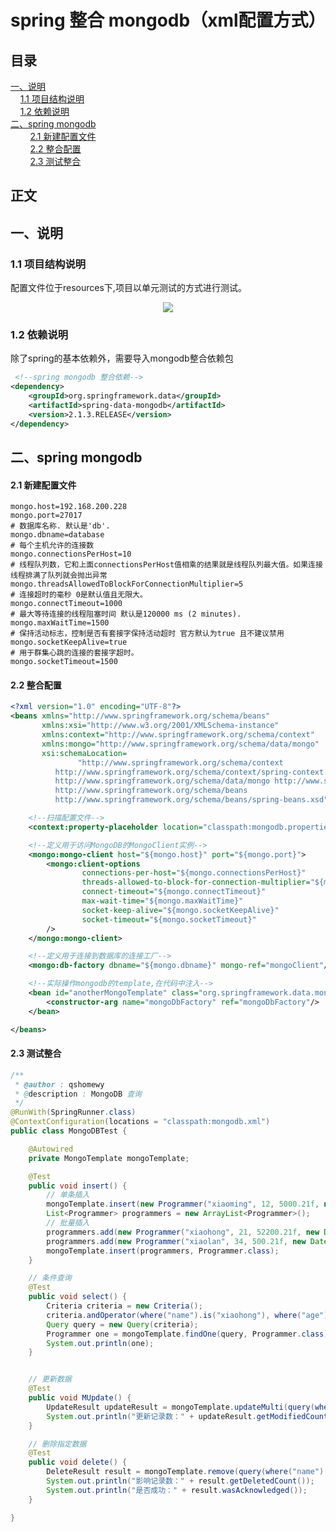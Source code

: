 # spring 整合 mongodb（xml配置方式）

## 目录<br/>
<a href="#一说明">一、说明</a><br/>
&nbsp;&nbsp;&nbsp;&nbsp;<a href="#11-项目结构说明">1.1 项目结构说明</a><br/>
&nbsp;&nbsp;&nbsp;&nbsp;<a href="#12-依赖说明">1.2 依赖说明</a><br/>
<a href="#二spring-mongodb">二、spring mongodb</a><br/>
&nbsp;&nbsp;&nbsp;&nbsp;&nbsp;&nbsp;&nbsp;&nbsp;<a href="#21-新建配置文件">2.1 新建配置文件</a><br/>
&nbsp;&nbsp;&nbsp;&nbsp;&nbsp;&nbsp;&nbsp;&nbsp;<a href="#22-整合配置">2.2 整合配置</a><br/>
&nbsp;&nbsp;&nbsp;&nbsp;&nbsp;&nbsp;&nbsp;&nbsp;<a href="#23-测试整合">2.3 测试整合</a><br/>
## 正文<br/>


## 一、说明

### 1.1 项目结构说明

配置文件位于resources下,项目以单元测试的方式进行测试。

<div align="center"> <img src="https://github.com/qshomewy/SpringNotes/blob/master/pictures/spring-mongodb.png"/> </div>



### 1.2 依赖说明

除了spring的基本依赖外，需要导入mongodb整合依赖包

```xml
 <!--spring mongodb 整合依赖-->
<dependency>
    <groupId>org.springframework.data</groupId>
    <artifactId>spring-data-mongodb</artifactId>
    <version>2.1.3.RELEASE</version>
</dependency>
```



## 二、spring mongodb

#### 2.1 新建配置文件

```properties
mongo.host=192.168.200.228
mongo.port=27017
# 数据库名称. 默认是'db'.
mongo.dbname=database
# 每个主机允许的连接数
mongo.connectionsPerHost=10
# 线程队列数，它和上面connectionsPerHost值相乘的结果就是线程队列最大值。如果连接线程排满了队列就会抛出异常
mongo.threadsAllowedToBlockForConnectionMultiplier=5
# 连接超时的毫秒 0是默认值且无限大。
mongo.connectTimeout=1000
# 最大等待连接的线程阻塞时间 默认是120000 ms (2 minutes).
mongo.maxWaitTime=1500
# 保持活动标志，控制是否有套接字保持活动超时 官方默认为true 且不建议禁用
mongo.socketKeepAlive=true
# 用于群集心跳的连接的套接字超时。
mongo.socketTimeout=1500
```

#### 2.2 整合配置

```xml
<?xml version="1.0" encoding="UTF-8"?>
<beans xmlns="http://www.springframework.org/schema/beans"
       xmlns:xsi="http://www.w3.org/2001/XMLSchema-instance"
       xmlns:context="http://www.springframework.org/schema/context"
       xmlns:mongo="http://www.springframework.org/schema/data/mongo"
       xsi:schemaLocation=
               "http://www.springframework.org/schema/context
          http://www.springframework.org/schema/context/spring-context.xsd
          http://www.springframework.org/schema/data/mongo http://www.springframework.org/schema/data/mongo/spring-mongo.xsd
          http://www.springframework.org/schema/beans
          http://www.springframework.org/schema/beans/spring-beans.xsd">

    <!--扫描配置文件-->
    <context:property-placeholder location="classpath:mongodb.properties"/>

    <!--定义用于访问MongoDB的MongoClient实例-->
    <mongo:mongo-client host="${mongo.host}" port="${mongo.port}">
        <mongo:client-options
                connections-per-host="${mongo.connectionsPerHost}"
                threads-allowed-to-block-for-connection-multiplier="${mongo.threadsAllowedToBlockForConnectionMultiplier}"
                connect-timeout="${mongo.connectTimeout}"
                max-wait-time="${mongo.maxWaitTime}"
                socket-keep-alive="${mongo.socketKeepAlive}"
                socket-timeout="${mongo.socketTimeout}"
        />
    </mongo:mongo-client>

    <!--定义用于连接到数据库的连接工厂-->
    <mongo:db-factory dbname="${mongo.dbname}" mongo-ref="mongoClient"/>

    <!--实际操作mongodb的template,在代码中注入-->
    <bean id="anotherMongoTemplate" class="org.springframework.data.mongodb.core.MongoTemplate">
        <constructor-arg name="mongoDbFactory" ref="mongoDbFactory"/>
    </bean>

</beans>
```

#### 2.3 测试整合

```java
/**
 * @author : qshomewy
 * @description : MongoDB 查询
 */
@RunWith(SpringRunner.class)
@ContextConfiguration(locations = "classpath:mongodb.xml")
public class MongoDBTest {

    @Autowired
    private MongoTemplate mongoTemplate;

    @Test
    public void insert() {
        // 单条插入
        mongoTemplate.insert(new Programmer("xiaoming", 12, 5000.21f, new Date()));
        List<Programmer> programmers = new ArrayList<Programmer>();
        // 批量插入
        programmers.add(new Programmer("xiaohong", 21, 52200.21f, new Date()));
        programmers.add(new Programmer("xiaolan", 34, 500.21f, new Date()));
        mongoTemplate.insert(programmers, Programmer.class);
    }

    // 条件查询
    @Test
    public void select() {
        Criteria criteria = new Criteria();
        criteria.andOperator(where("name").is("xiaohong"), where("age").is(21));
        Query query = new Query(criteria);
        Programmer one = mongoTemplate.findOne(query, Programmer.class);
        System.out.println(one);
    }


    // 更新数据
    @Test
    public void MUpdate() {
        UpdateResult updateResult = mongoTemplate.updateMulti(query(where("name").is("xiaoming")), update("age", 35), Programmer.class);
        System.out.println("更新记录数：" + updateResult.getModifiedCount());
    }

    // 删除指定数据
    @Test
    public void delete() {
        DeleteResult result = mongoTemplate.remove(query(where("name").is("xiaolan")), Programmer.class);
        System.out.println("影响记录数：" + result.getDeletedCount());
        System.out.println("是否成功：" + result.wasAcknowledged());
    }

}
```
